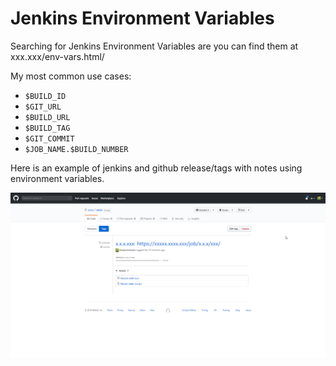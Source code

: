 # Jenkins Environment Variables
Searching for Jenkins Environment Variables are you can find them at xxx.xxx/env-vars.html/

My most common use cases: 
- `$BUILD_ID`
- `$GIT_URL`
- `$BUILD_URL`
- `$BUILD_TAG`
- `$GIT_COMMIT`
- `$JOB_NAME.$BUILD_NUMBER`

Here is an example of jenkins and github release/tags with notes using environment variables.

![GithubTags](githubtags.png)
